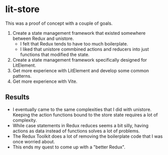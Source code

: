 # lit-store

This was a proof of concept with a couple of goals.

1. Create a state management framework that existed somewhere between Redux and unistore.
    - I felt that Redux tends to have too much boilerplate.
    - I liked that unistore commbined actions and reducers into just functions that modified the state.
2. Create a state management framework specifically designed for LitElement.
3. Get more experience with LitElement and develop some common patterns.
4. Get more experience with Vite.

## Results

-   I eventually came to the same complexities that I did with unistore. Keeping the action functions bound to the store state requires a lot of complexity.
-   While case statements in Redux reduces seems a bit silly, having actions as data instead of functions solves a lot of problems.
-   The Redux Toolkit does a lot of removing the boilerplate code that I was once worried about.
-   This ends my quest to come up with a "better Redux".
